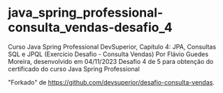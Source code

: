 # java_spring_professional-consulta_vendas-desafio_4
Curso Java Spring Professional DevSuperior, Capítulo 4: JPA, Consultas SQL e JPQL (Exercício Desafio - Consulta Vendas)
Por Flávio Guedes Moreira, desenvolvido em 04/11/2023 Desafio 4 de 5 para obtenção do certificado do curso Java Spring Professional

"Forkado" de https://github.com/devsuperior/desafio-consulta-vendas. 
